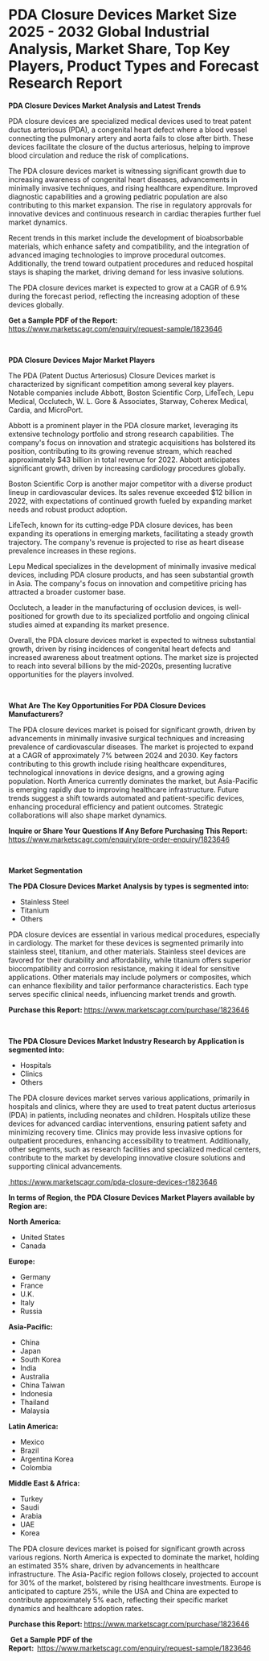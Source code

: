 <p><h1>PDA Closure Devices Market Size 2025 - 2032 Global Industrial Analysis, Market Share, Top Key Players, Product Types and Forecast Research Report</h1></p><p><strong>PDA Closure Devices Market Analysis and Latest Trends</strong></p>
<p><p>PDA closure devices are specialized medical devices used to treat patent ductus arteriosus (PDA), a congenital heart defect where a blood vessel connecting the pulmonary artery and aorta fails to close after birth. These devices facilitate the closure of the ductus arteriosus, helping to improve blood circulation and reduce the risk of complications.</p><p>The PDA closure devices market is witnessing significant growth due to increasing awareness of congenital heart diseases, advancements in minimally invasive techniques, and rising healthcare expenditure. Improved diagnostic capabilities and a growing pediatric population are also contributing to this market expansion. The rise in regulatory approvals for innovative devices and continuous research in cardiac therapies further fuel market dynamics.</p><p>Recent trends in this market include the development of bioabsorbable materials, which enhance safety and compatibility, and the integration of advanced imaging technologies to improve procedural outcomes. Additionally, the trend toward outpatient procedures and reduced hospital stays is shaping the market, driving demand for less invasive solutions.</p><p>The PDA closure devices market is expected to grow at a CAGR of 6.9% during the forecast period, reflecting the increasing adoption of these devices globally.</p></p>
<p><strong>Get a Sample PDF of the Report:&nbsp;</strong> <a href="https://www.marketscagr.com/enquiry/request-sample/1823646?utm_campaign=2465&utm_medium=2&utm_source=Github&utm_content=ia&utm_term=13042025&utm_id=pda-closure-devices">https://www.marketscagr.com/enquiry/request-sample/1823646</a></p>
<p>&nbsp;</p>
<p><strong>PDA Closure Devices Major Market Players</strong></p>
<p><p>The PDA (Patent Ductus Arteriosus) Closure Devices market is characterized by significant competition among several key players. Notable companies include Abbott, Boston Scientific Corp, LifeTech, Lepu Medical, Occlutech, W. L. Gore & Associates, Starway, Coherex Medical, Cardia, and MicroPort.</p><p>Abbott is a prominent player in the PDA closure market, leveraging its extensive technology portfolio and strong research capabilities. The company's focus on innovation and strategic acquisitions has bolstered its position, contributing to its growing revenue stream, which reached approximately $43 billion in total revenue for 2022. Abbott anticipates significant growth, driven by increasing cardiology procedures globally.</p><p>Boston Scientific Corp is another major competitor with a diverse product lineup in cardiovascular devices. Its sales revenue exceeded $12 billion in 2022, with expectations of continued growth fueled by expanding market needs and robust product adoption.</p><p>LifeTech, known for its cutting-edge PDA closure devices, has been expanding its operations in emerging markets, facilitating a steady growth trajectory. The company's revenue is projected to rise as heart disease prevalence increases in these regions.</p><p>Lepu Medical specializes in the development of minimally invasive medical devices, including PDA closure products, and has seen substantial growth in Asia. The company's focus on innovation and competitive pricing has attracted a broader customer base.</p><p>Occlutech, a leader in the manufacturing of occlusion devices, is well-positioned for growth due to its specialized portfolio and ongoing clinical studies aimed at expanding its market presence.</p><p>Overall, the PDA closure devices market is expected to witness substantial growth, driven by rising incidences of congenital heart defects and increased awareness about treatment options. The market size is projected to reach into several billions by the mid-2020s, presenting lucrative opportunities for the players involved.</p></p>
<p>&nbsp;</p>
<p><strong>What Are The Key Opportunities For PDA Closure Devices Manufacturers?</strong></p>
<p><p>The PDA closure devices market is poised for significant growth, driven by advancements in minimally invasive surgical techniques and increasing prevalence of cardiovascular diseases. The market is projected to expand at a CAGR of approximately 7% between 2024 and 2030. Key factors contributing to this growth include rising healthcare expenditures, technological innovations in device designs, and a growing aging population. North America currently dominates the market, but Asia-Pacific is emerging rapidly due to improving healthcare infrastructure. Future trends suggest a shift towards automated and patient-specific devices, enhancing procedural efficiency and patient outcomes. Strategic collaborations will also shape market dynamics.</p></p>
<p><strong>Inquire or Share Your Questions If Any Before Purchasing This Report:</strong> <a href="https://www.marketscagr.com/enquiry/pre-order-enquiry/1823646?utm_campaign=2465&utm_medium=2&utm_source=Github&utm_content=ia&utm_term=13042025&utm_id=pda-closure-devices">https://www.marketscagr.com/enquiry/pre-order-enquiry/1823646</a></p>
<p>&nbsp;</p>
<p><strong>Market Segmentation</strong></p>
<p><strong>The PDA Closure Devices Market Analysis by types is segmented into:</strong></p>
<p><ul><li>Stainless Steel</li><li>Titanium</li><li>Others</li></ul></p>
<p><p>PDA closure devices are essential in various medical procedures, especially in cardiology. The market for these devices is segmented primarily into stainless steel, titanium, and other materials. Stainless steel devices are favored for their durability and affordability, while titanium offers superior biocompatibility and corrosion resistance, making it ideal for sensitive applications. Other materials may include polymers or composites, which can enhance flexibility and tailor performance characteristics. Each type serves specific clinical needs, influencing market trends and growth.</p></p>
<p><strong>Purchase this Report:&nbsp;</strong><a href="https://www.marketscagr.com/purchase/1823646?utm_campaign=2465&utm_medium=2&utm_source=Github&utm_content=ia&utm_term=13042025&utm_id=pda-closure-devices">https://www.marketscagr.com/purchase/1823646</a></p>
<p>&nbsp;</p>
<p><strong>The PDA Closure Devices Market Industry Research by Application is segmented into:</strong></p>
<p><ul><li>Hospitals</li><li>Clinics</li><li>Others</li></ul></p>
<p><p>The PDA closure devices market serves various applications, primarily in hospitals and clinics, where they are used to treat patent ductus arteriosus (PDA) in patients, including neonates and children. Hospitals utilize these devices for advanced cardiac interventions, ensuring patient safety and minimizing recovery time. Clinics may provide less invasive options for outpatient procedures, enhancing accessibility to treatment. Additionally, other segments, such as research facilities and specialized medical centers, contribute to the market by developing innovative closure solutions and supporting clinical advancements.</p></p>
<p><a href="https://www.marketscagr.com/pda-closure-devices-r1823646?utm_campaign=2465&utm_medium=2&utm_source=Github&utm_content=ia&utm_term=13042025&utm_id=pda-closure-devices">&nbsp;https://www.marketscagr.com/pda-closure-devices-r1823646</a></p>
<p><strong>In terms of Region, the PDA Closure Devices Market Players available by Region are:</strong></p>
<p>
    <p> <strong> North America: </strong>
        <ul>
            <li>United States</li>
            <li>Canada</li>
        </ul>
        </p> 
    <p> <strong> Europe: </strong>
        <ul>
            <li>Germany</li>
            <li>France</li>
            <li>U.K.</li>
            <li>Italy</li>
            <li>Russia</li>
        </ul>
        </p> 
    <p> <strong> Asia-Pacific: </strong>
        <ul>
            <li>China</li>
            <li>Japan</li>
            <li>South Korea</li>
            <li>India</li>
            <li>Australia</li>
            <li>China Taiwan</li>
            <li>Indonesia</li>
            <li>Thailand</li>
            <li>Malaysia</li>
        </ul>
        </p> 
    <p> <strong> Latin America: </strong>
        <ul>
            <li>Mexico</li>
            <li>Brazil</li>
            <li>Argentina Korea</li>
            <li>Colombia</li>
        </ul>
        </p> 
    <p> <strong> Middle East & Africa: </strong>
        <ul>
            <li>Turkey</li>
            <li>Saudi</li>
            <li>Arabia</li>
            <li>UAE</li>
            <li>Korea</li>
        </ul>
    </p>
    </p>
<p><p>The PDA closure devices market is poised for significant growth across various regions. North America is expected to dominate the market, holding an estimated 35% share, driven by advancements in healthcare infrastructure. The Asia-Pacific region follows closely, projected to account for 30% of the market, bolstered by rising healthcare investments. Europe is anticipated to capture 25%, while the USA and China are expected to contribute approximately 5% each, reflecting their specific market dynamics and healthcare adoption rates.</p></p>
<p><strong>Purchase this Report: </strong><a href="https://www.marketscagr.com/purchase/1823646?utm_campaign=2465&utm_medium=2&utm_source=Github&utm_content=ia&utm_term=13042025&utm_id=pda-closure-devices">https://www.marketscagr.com/purchase/1823646</a></p>
<p>&nbsp;<strong>Get a Sample PDF of the Report:&nbsp;&nbsp;</strong><a href="https://www.marketscagr.com/enquiry/request-sample/1823646?utm_campaign=2465&utm_medium=2&utm_source=Github&utm_content=ia&utm_term=13042025&utm_id=pda-closure-devices">https://www.marketscagr.com/enquiry/request-sample/1823646</a></p>
<p><strong></strong></p>
<p><p></p><p></p><p></p></p>